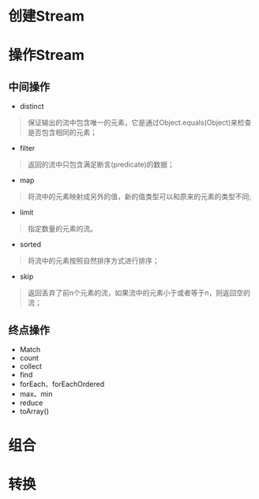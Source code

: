 # 创建Stream

# 操作Stream

## 中间操作
+ distinct
> 保证输出的流中包含唯一的元素，它是通过Object.equals(Object)来检查是否包含相同的元素；
+ filter
> 返回的流中只包含满足断言(predicate)的数据；
+ map
> 将流中的元素映射成另外的值，新的值类型可以和原来的元素的类型不同;
+ limit
> 指定数量的元素的流。
+ sorted
> 将流中的元素按照自然排序方式进行排序；
+ skip
> 返回丢弃了前n个元素的流，如果流中的元素小于或者等于n，则返回空的流；

## 终点操作
+ Match
+ count
+ collect
+ find
+ forEach、forEachOrdered
+ max、min
+ reduce
+ toArray()

# 组合
# 转换